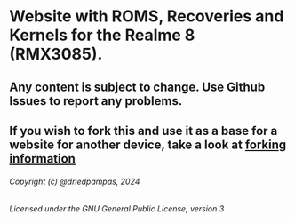 # Website with ROMS, Recoveries and Kernels for the Realme 8 (RMX3085).

## Any content is subject to change. Use Github Issues to report any problems.

## If you wish to fork this and use it as a base for a website for another device, take a look at [forking information](/forks/readme.md)

###### Copyright (c) @driedpampas, 2024
###### Licensed under the GNU General Public License, version 3
